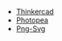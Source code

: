 - [Thinkercad](https://www.tinkercad.com) 
- [Photopea](https://www.photopea.com/) 
- [Png-Svg](https://convertio.co/png-svg/) 

